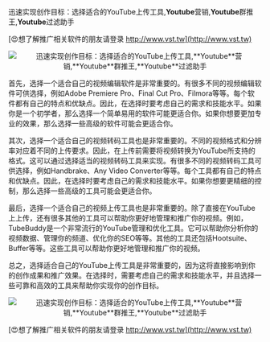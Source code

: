 迅速实现创作目标：选择适合的YouTube上传工具,**Youtube**营销,**Youtube**群推王,**Youtube**过滤助手

[😍想了解推广相关软件的朋友请登录 http://www.vst.tw](http://www.vst.tw)

 <center><img src="https://vst.tw/MP4/tuiguang/png/8.png" alt="迅速实现创作目标：选择适合的YouTube上传工具,**Youtube**营销,**Youtube**群推王,**Youtube**过滤助手"></center>

首先，选择一个适合自己的视频编辑软件是非常重要的。有很多不同的视频编辑软件可供选择，例如Adobe Premiere Pro、Final Cut Pro、Filmora等等。每个软件都有自己的特点和优缺点。因此，在选择时要考虑自己的需求和技能水平。如果你是一个初学者，那么选择一个简单易用的软件可能更适合你。如果你想要更加专业的效果，那么选择一些高级的软件可能会更适合你。

其次，选择一个适合自己的视频转码工具也是非常重要的。不同的视频格式和分辨率对应着不同的上传要求。因此，在上传前需要将视频转换为YouTube所支持的格式。这可以通过选择适当的视频转码工具来实现。有很多不同的视频转码工具可供选择，例如Handbrake、Any Video Converter等等。每个工具都有自己的特点和优缺点。因此，在选择时要考虑自己的需求和技能水平。如果你想要更精细的控制，那么选择一些高级的工具可能会更适合你。

最后，选择一个适合自己的视频上传工具也是非常重要的。除了直接在YouTube上上传，还有很多其他的工具可以帮助你更好地管理和推广你的视频。例如，TubeBuddy是一个非常流行的YouTube管理和优化工具。它可以帮助你分析你的视频数据、管理你的频道、优化你的SEO等等。其他的工具还包括Hootsuite、Buffer等等。这些工具可以帮助你更好地管理和推广你的视频。

总之，选择适合自己的YouTube上传工具是非常重要的，因为这将直接影响到你的创作成果和推广效果。在选择时，需要考虑自己的需求和技能水平，并且选择一些可靠和高效的工具来帮助你实现你的创作目标。

 <center><img src="https://vst.tw/MP4/tuiguang/png/4.png" alt="迅速实现创作目标：选择适合的YouTube上传工具,**Youtube**营销,**Youtube**群推王,**Youtube**过滤助手"></center>

[😍想了解推广相关软件的朋友请登录 http://www.vst.tw](http://www.vst.tw)



